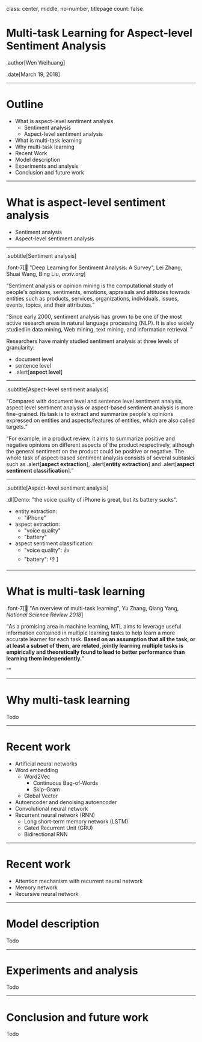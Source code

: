 class: center, middle, no-number, titlepage
count: false



# Multi-task Learning for Aspect-level Sentiment Analysis

.author[Wen Weihuang]

.date[March 19, 2018]

---

# Outline

- What is aspect-level sentiment analysis
    - Sentiment analysis
    - Aspect-level sentiment analysis
- What is multi-task learning
- Why multi-task learning
- Recent Work
- Model description
- Experiments and analysis
- Conclusion and future work

---

# What is aspect-level sentiment analysis

- Sentiment analysis
- Aspect-level sentiment analysis

---

.subtitle[Sentiment analysis]

.font-7[📄 "Deep Learning for Sentiment Analysis: A Survey", Lei Zhang, Shuai Wang, Bing Liu, *arxiv.org*]

<q>Sentiment analysis or opinion mining is the computational study of people's opinions, sentiments, emotions, appraisals and attitudes towrads entities such as products, services, organizations, individuals, issues, events, topics, and their attributes.</q>

<q>Since early 2000, sentiment analysis has grown to be one of the most active research areas in natural language processing (NLP). It is also widely studied in data mining, Web mining, text mining, and information retrieval. </q>

Researchers have mainly studied sentiment analysis at three levels of granularity:
- document level
- sentence level
- .alert[**aspect level**]

---

.subtitle[Aspect-level sentiment analysis]

<q>Compared with document level and sentence level sentiment analysis, aspect level sentiment analysis or aspect-based sentiment analysis is more fine-grained. Its task is to extract and summarize people's opinions expressed on entities and aspects/features of entities, which are also called targets.</q>

<q>For example, in a product review, it aims to summarize positive and negative opinions on different aspects of the product respectively, although the general sentiment on the product could be positive or negative. The whole task of aspect-based sentiment analysis consists of several subtasks such as .alert[**aspect extraction**], .alert[**entity extraction**] and .alert[**aspect sentiment classification**].</q>

---
.subtitle[Aspect-level sentiment analysis]

.dl[Demo: "the voice quality of iPhone is great, but its battery sucks".

- entity extraction:
    -  "iPhone"
- aspect extraction:
    -  "voice quality"
    -  "battery"
- aspect sentiment classification: 
    - "voice quality": 👍
    - "battery": 👎
]

---

# What is multi-task learning

.font-7[📄 "An overview of multi-task learning", Yu Zhang, Qiang Yang, *National Science Review 2018*]

<q>As a promising area in machine learning, MTL aims to leverage useful information contained in multiple learning tasks to help learn a more accurate learner for each task. **Based on an assumption that all the task, or at least a subset of them, are related, jointly learning multiple tasks is empirically and theoretically found to lead to better performance than learning them independently.**</q>

<q></q>

---

# Why multi-task learning

Todo

---

# Recent work

- Artificial neural networks
- Word embedding
    - Word2Vec
        - Continuous Bag-of-Words
        - Skip-Gram
    - Global Vector
- Autoencoder and denoising autoencoder
- Convolutional neural network
- Recurrent neural network (RNN)
    - Long short-term memory network (LSTM)
    - Gated Recurrent Unit (GRU)
    - Bidirectional RNN


---

# Recent work

- Attention mechanism with recurrent neural network
- Memory network
- Recursive neural network

---

# Model description

Todo

---

# Experiments and analysis

Todo

---

# Conclusion and future work

Todo
